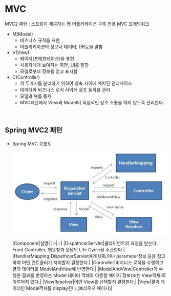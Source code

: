 MVC
===
MVC2 패턴 : 스프링이 제공하는 웹 어플리케이션 구축 전용 MVC 프레임워크
- M(Model)
  - 비즈니스 규칙을 표현
  - 어플리케이션의 정보나 데이터, DB등을 말함
- V(View)
  - 페이지(프레젠테이션)을 표현
  - 사용자에게 보여지는 화면, UI를 말함
  - 모델로부터 정보를 얻고 표시함
- C(Controller)
  - 위 두가지를 분리하기 위하여 양측 사이에 배치된 인터페이스
  - 데이터와 비즈니스 로직 사이에 상호 동작을 관리
  - 모델과 뷰를 통제
  - MVC패턴에서 View와 Model이 직접적인 상호 소통을 하지 않도록 관리한다.

<br>

Spring MVC2 패턴
---

- Spring MVC 흐름도<p><img src="../img/Spring(Multi_Campus)/MVC/SpringMVC2_Flow.jpg"></p>
  |Component|설명|
  |:-|:-|
  |DispathcerServlet|클라이언트의 요청을 받는다. Front Controller, 웹요청과 응답의 Life Cycle을 주관한다.|
  |HandlerMapping|DispathcerServlet에게 URL이나 parameter정보 등을 참고하여 어떤 컨트롤러가 처리할지 결정한다.|
  |Controller|비지니스 로직을 수행하고 결과 데이터를 ModelAndView에 반영한다.|
  |ModelAndView|Controller가 수행한 결과를 반영하는 Model 데이터 객체와 이동할 페이지 정보(또는 View객체)로 이루어져 있다.|
  |ViewResolver|어떤 View를 선택할지 결정한다.|
  |View|결과 데이터인 Model객체를 display한다.(브라우저 페이지)|